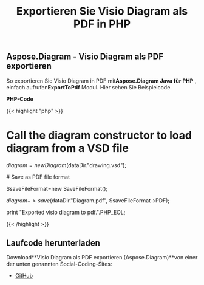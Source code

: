 ﻿---
title: Exportieren Sie Visio Diagram als PDF in PHP
type: docs
weight: 40
url: /de/java/export-visio-diagram-to-pdf-in-php/
---
## **Aspose.Diagram - Visio Diagram als PDF exportieren**
 So exportieren Sie Visio Diagram in PDF mit**Aspose.Diagram Java für PHP** , einfach aufrufen**ExportToPdf** Modul. Hier sehen Sie Beispielcode.

**PHP-Code**

{{< highlight "php" >}}

 # Call the diagram constructor to load diagram from a VSD file

$diagram = new Diagram($dataDir."drawing.vsd");

\# Save as PDF file format

$saveFileFormat=new SaveFileFormat();

$diagram->save($dataDir."Diagram.pdf", $saveFileFormat->PDF);

print "Exported visio diagram to pdf.".PHP_EOL;

{{< /highlight >}}
## **Laufcode herunterladen**
Download**Visio Diagram als PDF exportieren (Aspose.Diagram)**von einer der unten genannten Social-Coding-Sites:

- [GitHub](https://github.com/asposediagram/Aspose.Diagram-for-Java/blob/master/Plugins/Aspose_Diagram_Java_for_PHP/src/aspose/diagram/LoadingSavingandConverting/ExportToPdf.php)
